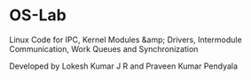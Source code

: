# OS-Lab
Linux Code for IPC, Kernel Modules &amp;amp; Drivers, Intermodule Communication, Work Queues and Synchronization

Developed by Lokesh Kumar J R and Praveen Kumar Pendyala
